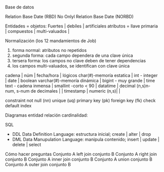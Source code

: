 Base de datos

Relation Base Date (RBD)
No Onlyl Relation Base Date (NORBD)

Entidades = objetos: Fuertes | debíles | artificiales
atributos = llave primaria | compuestos | multi-valuados | 

Normalización (los 12 mandamientos de Job)
1. forma normal: atributos no repetidos
2. segunda forma: cada campo dependera de una clave única
3. tersera forma: los campos no clave deben de tener dependencias
4. los campos multi-valuados, se identifican con clave única

cadena | núm | fecha/hora | lógicos
char(#)-memoría estatica | int - integer | date | boolean
varchar(#)-memoría dinámica | bigint - muy grande | time
text - cadena inmensa | smallint -corto < 90 | datatime
  | decimal (n,s)n-num, s-num de decimales |  | timestamp
  | numeric (n,s)| |

constraint
not null (nn)
unique (uq)
primary key (pk)
foreign key (fk)
check
default
index

Diagramas
entidad relación
cardinalidad: 

SQL
- DDL Data Definition Language: estructura inicial; create | alter | drop
- DML Data Manupulation Language: manipula contenido; insert | update | delete | select

Cómo hacer preguntas
Conjunto A left join conjunto B
Conjunto A right join conjunto B
Conjunto A inner join conjunto B
Conjunto A union conjunto B
Conjunto A outer join conjunto B